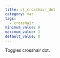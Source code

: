 ```yaml
---
title: cl_crosshair_dot
category: var
tags:
  - crosshair
minimum_value: 0
maximum_value: 1
default_value: 0
---
```


Toggles crosshair dot.